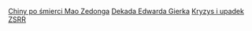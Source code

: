 [Chiny po śmierci Mao Zedonga](./Chiny%20po%20śmierci%20Mao%20Zedonga.md)
[Dekada Edwarda Gierka](./Dekada%20Edwarda%20Gierka.md)
[Kryzys i upadek ZSRR](./Kryzys%20i%20upadek%20ZSRR.md)
